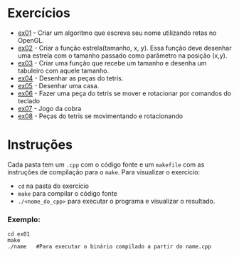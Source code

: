 # Exercícios
* [ex01](ex01) - Criar um algoritmo que escreva seu nome utilizando retas no OpenGL.
* [ex02](ex02) - Criar a função estrela(tamanho, x, y). Essa função deve desenhar uma estrela com o tamanho passado como parâmetro na posição (x,y).
* [ex03](ex03) - Criar uma função que recebe um tamanho e desenha um tabuleiro com aquele tamanho.
* [ex04](ex04) - Desenhar as peças do tetris.
* [ex05](ex05) - Desenhar uma casa.
* [ex06](ex06) - Fazer uma peça do tetris se mover e rotacionar por comandos do teclado
* [ex07](ex07) - Jogo da cobra
* [ex08](ex08) - Peças do tetris se movimentando e rotacionando

# Instruções
Cada pasta tem um `.cpp` com o código fonte e um `makefile` com as instruções de compilação para o `make`. Para visualizar o exercício:

* `cd` na pasta do exercício
* `make` para compilar o código fonte
* `./<nome_do_cpp>` para executar o programa e visualizar o resultado.

### Exemplo:

```
cd ex01
make
./name   #Para executar o binário compilado a partir do name.cpp
```
